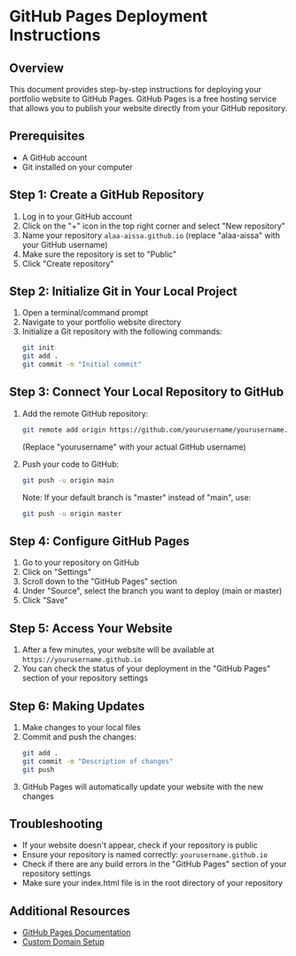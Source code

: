 # GitHub Pages Deployment Instructions

## Overview
This document provides step-by-step instructions for deploying your portfolio website to GitHub Pages. GitHub Pages is a free hosting service that allows you to publish your website directly from your GitHub repository.

## Prerequisites
- A GitHub account
- Git installed on your computer

## Step 1: Create a GitHub Repository
1. Log in to your GitHub account
2. Click on the "+" icon in the top right corner and select "New repository"
3. Name your repository `alaa-aissa.github.io` (replace "alaa-aissa" with your GitHub username)
4. Make sure the repository is set to "Public"
5. Click "Create repository"

## Step 2: Initialize Git in Your Local Project
1. Open a terminal/command prompt
2. Navigate to your portfolio website directory
3. Initialize a Git repository with the following commands:
   ```bash
   git init
   git add .
   git commit -m "Initial commit"
   ```

## Step 3: Connect Your Local Repository to GitHub
1. Add the remote GitHub repository:
   ```bash
   git remote add origin https://github.com/yourusername/yourusername.github.io.git
   ```
   (Replace "yourusername" with your actual GitHub username)

2. Push your code to GitHub:
   ```bash
   git push -u origin main
   ```
   Note: If your default branch is "master" instead of "main", use:
   ```bash
   git push -u origin master
   ```

## Step 4: Configure GitHub Pages
1. Go to your repository on GitHub
2. Click on "Settings"
3. Scroll down to the "GitHub Pages" section
4. Under "Source", select the branch you want to deploy (main or master)
5. Click "Save"

## Step 5: Access Your Website
1. After a few minutes, your website will be available at `https://yourusername.github.io`
2. You can check the status of your deployment in the "GitHub Pages" section of your repository settings

## Step 6: Making Updates
1. Make changes to your local files
2. Commit and push the changes:
   ```bash
   git add .
   git commit -m "Description of changes"
   git push
   ```
3. GitHub Pages will automatically update your website with the new changes

## Troubleshooting
- If your website doesn't appear, check if your repository is public
- Ensure your repository is named correctly: `yourusername.github.io`
- Check if there are any build errors in the "GitHub Pages" section of your repository settings
- Make sure your index.html file is in the root directory of your repository

## Additional Resources
- [GitHub Pages Documentation](https://docs.github.com/en/pages)
- [Custom Domain Setup](https://docs.github.com/en/pages/configuring-a-custom-domain-for-your-github-pages-site)
